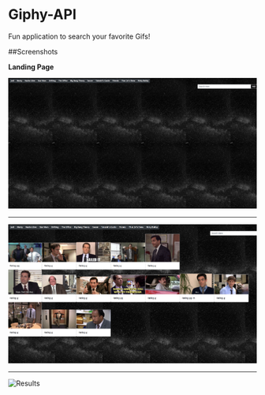 # Giphy-API

Fun application to search your favorite Gifs!

##Screenshots

**Landing Page**

![Login Page](./assets/images/landing.png "Home Page")

---------------------

![Search](./assets/images/gifsloaded.png "Results loaded")

---------------------

![Results](./assets/images/activegifs.gif "Gifs Active and running")
